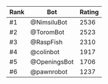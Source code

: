Rank|Bot|Rating
---|---|---
#1|@NimsiluBot|2536
#2|@ToromBot|2523
#3|@RaspFish|2310
#4|@colinbot|1917
#5|@OpeningsBot|1706
#6|@pawnrobot|1237
